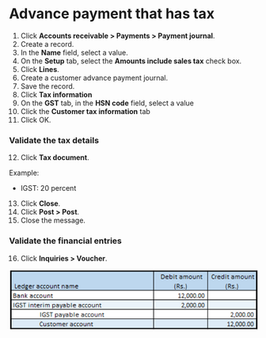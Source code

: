 
# Advance payment that has tax

1. Click **Accounts receivable > Payments > Payment journal**.
2. Create a record.
3. In the **Name** field, select a value.
4. On the **Setup** tab, select the **Amounts include sales tax** check box.
5. Click **Lines**.
6. Create a customer advance payment journal.
7. Save the record.
8. Click **Tax information**
9. On the **GST** tab, in the **HSN code** field, select a value
10. Click the **Customer tax information** tab
11. Click OK.

### Validate the tax details

12. Click **Tax document**.

Example:

- IGST: 20 percent

13. Click **Close**.
14. Click **Post > Post**.
15. Close the message.

### Validate the financial entries

16. Click **Inquiries > Voucher**.

![](media/GST-Whitepaper/Annotation-2019-05-21-131638.png)



